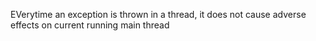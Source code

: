 EVerytime an exception is thrown in a thread, it does not cause adverse effects on current running main thread